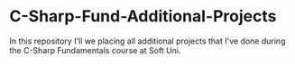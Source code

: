 # C-Sharp-Fund-Additional-Projects
In this repository I'll we placing all additional projects that I've done during the C-Sharp Fundamentals course at Soft Uni. 
